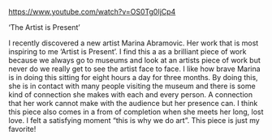 

https://www.youtube.com/watch?v=OS0Tg0IjCp4


‘The Artist is Present’

I recently discovered a new artist Marina Abramovic. Her work that is most inspiring to me ‘Artist is Present’. I find this a  as a brilliant piece of work because we always go to museums and look at an artists piece of work but never do we really get to see the artist face to face. I like how brave Marina is in doing this sitting for eight hours a day for three months. By doing this, she is in contact with many people visiting the museum and there is some kind of connection she makes with each and every person. A connection that her work cannot make with the audience but her presence can. I think this piece also comes in a from of completion when she meets her long, lost love. I felt a satisfying moment “this is why we do art”. This piece is just my favorite!
